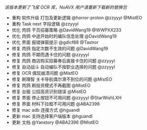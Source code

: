 _该版本更新了飞桨 OCR 库，NoAVX 用户请重新下载新的替换包_

- 重构 软件升级 打包及更新逻辑 @horror-proton @zzyyyl @MistEO
- 重构 Task next 字段逻辑 @zzyyyl
- 优化 肉鸽 干员招募策略 @DavidWang19 @WWPXX233
- 优化 肉鸽 中途开始时的编队信息处理 @DavidWang19
- 优化 界面 报错弹窗提示 @gdlcf88 @Tastror
- 修复 肉鸽 指定次数不生效的问题 @DavidWang19
- 修复 肉鸽 不期而遇卡住的问题 @zzyyyl
- 修复 肉鸽 商店购买招募券后直接卡住的问题 @zzyyyl
- 修复 自动战斗 自动编队不按职业选择的问题 @zzyyyl
- 修复 OCR 偶现崩溃问题 @MistEO
- 修复 刷理智 关卡导航偶尔滑不到位的问题 @MistEO
- 修复 肉鸽 刷投资模式不再截图 @MistEO
- 修复 台服 公招高资识别错误 @MistEO
- 修复 界面 停止按钮不可用问题 @zzyyyl @StarWishLXH
- 修复 界面 材料下拉框不可用问题 @ABA2396
- 修复 mac adb 连接方式 @hguandl
- 更新 mac 支持选择客户端版本 @hguandl
- 更新 文档 @Yanstory @ABA2396 @MistEO
